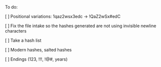 To do:

[ ]  Positional variations: 1qaz2wsx3edc -> !QaZ2wSx#edC

[ ]  Fix the file intake so the hashes generated are not using invisible newline characters

[ ]  Take a hash list

[ ]  Modern hashes, salted hashes

[ ]  Endings (123, !!!, !@#, years) 
